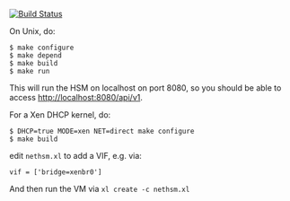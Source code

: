 [![Build Status](https://travis-ci.org/Nitrokey/nitrokey-nethsm.svg)](https://travis-ci.org/Nitrokey/nitrokey-nethsm)

On Unix, do:

```
$ make configure
$ make depend
$ make build
$ make run
```

This will run the HSM on localhost on port 8080, so you should be
able to access [http://localhost:8080/api/v1](http://localhost:8080/api/v1).

For a Xen DHCP kernel, do:

```
$ DHCP=true MODE=xen NET=direct make configure
$ make build
```

edit `nethsm.xl` to add a VIF, e.g. via:

```
vif = ['bridge=xenbr0']
```

And then run the VM via `xl create -c nethsm.xl`
